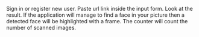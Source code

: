 Sign in or register new user.
Paste url link inside the input form.
Look at the result. If the application will manage to find a face in your picture then a detected face will be highlighted with a frame.
The counter will count the number of scanned images.
